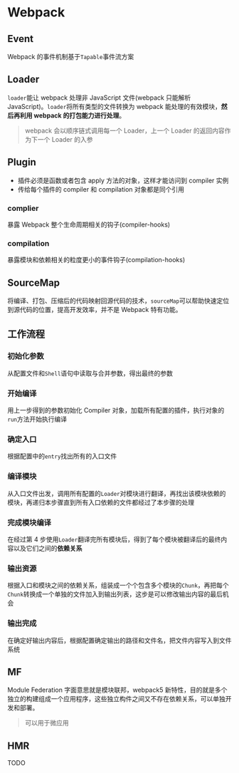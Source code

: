 # Webpack

## Event

Webpack 的事件机制基于`Tapable`事件流方案

## Loader

`loader`能让 webpack 处理非 JavaScript 文件(webpack 只能解析 JavaScript)。`loader`将所有类型的文件转换为 webpack 能处理的有效模块，**然后再利用 webpack 的打包能力进行处理**。

> webpack 会以顺序链式调用每一个 Loader，上一个 Loader 的返回内容作为下一个 Loader 的入参

## Plugin

- 插件必须是函数或者包含 apply 方法的对象，这样才能访问到 compiler 实例
- 传给每个插件的 compiler 和 compilation 对象都是同个引用

### complier

暴露 Webpack 整个生命周期相关的钩子(compiler-hooks)

### compilation

暴露模块和依赖相关的粒度更小的事件钩子(compilation-hooks)

## SourceMap

将编译、打包、压缩后的代码映射回源代码的技术，`sourceMap`可以帮助快速定位到源代码的位置，提高开发效率，并不是 Webpack 特有功能。

## 工作流程

### 初始化参数

从配置文件和`Shell`语句中读取与合并参数，得出最终的参数

### 开始编译

用上一步得到的参数初始化 Compiler 对象，加载所有配置的插件，执行对象的`run`方法开始执行编译

### 确定入口

根据配置中的`entry`找出所有的入口文件

### 编译模块

从入口文件出发，调用所有配置的`Loader`对模块进行翻译，再找出该模块依赖的模块，再递归本步骤直到所有入口依赖的文件都经过了本步骤的处理

### 完成模块编译

在经过第 4 步使用`Loader`翻译完所有模块后，得到了每个模块被翻译后的最终内容以及它们之间的**依赖关系**

### 输出资源

根据入口和模块之间的依赖关系，组装成一个个包含多个模块的`Chunk`，再把每个`Chunk`转换成一个单独的文件加入到输出列表，这步是可以修改输出内容的最后机会

### 输出完成

在确定好输出内容后，根据配置确定输出的路径和文件名，把文件内容写入到文件系统

## MF

Module Federation 字面意思就是模块联邦，webpack5 新特性，目的就是多个独立的构建组成一个应用程序，这些独立构件之间又不存在依赖关系，可以单独开发和部署。

> 可以用于微应用

## HMR

TODO

